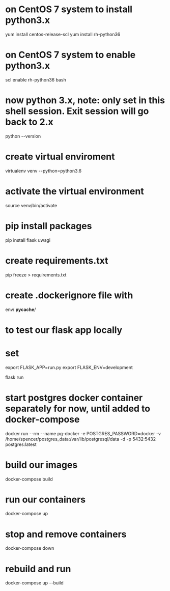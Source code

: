 # on CentOS 7 system to install python3.x
yum install centos-release-scl
yum install rh-python36

# on CentOS 7 system to enable python3.x
scl enable rh-python36 bash

# now python 3.x, note: only set in this shell session. Exit session will go back to 2.x
python --version

# create virtual enviroment
virtualenv venv --python=python3.6

# activate the virtual environment
source venv/bin/activate

# pip install packages
pip install flask uwsgi

# create requirements.txt
pip freeze > requirements.txt

# create .dockerignore file with
env/
__pycache__/


# to test our flask app locally
# set 
export FLASK_APP=run.py
export FLASK_ENV=development

flask run


# start postgres docker container separately for now, until added to docker-compose
docker run --rm  --name pg-docker -e POSTGRES_PASSWORD=docker -v /home/spencer/postgres_data:/var/lib/postgresql/data -d -p 5432:5432 postgres:latest


# build our images 
docker-compose build

# run our containers
docker-compose up

# stop and remove containers
docker-compose down

# rebuild and run
docker-compose up --build

